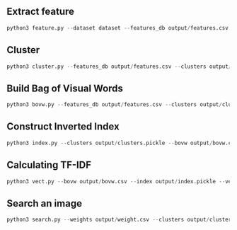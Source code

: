 ## **Extract feature**  

```py
python3 feature.py --dataset dataset --features_db output/features.csv
```  

## **Cluster**  

```py
python3 cluster.py --features_db output/features.csv --clusters output/clusters.pickle
```

## **Build Bag of Visual Words**  

```py
python3 bovw.py --features_db output/features.csv --clusters output/clusters.pickle --bovw output/bovw.csv
```  

## **Construct Inverted Index**  

```py
python3 index.py --clusters output/clusters.pickle --bovw output/bovw.csv --index output/index.pickle
```  

## **Calculating TF-IDF**  

```py
python3 vect.py --bovw output/bovw.csv --index output/index.pickle --vector output/weight.csv
```  

## **Search an image**  

```py
python3 search.py --weights output/weight.csv --clusters output/clusters.pickle --dataset dataset --query queries/115100.png
```